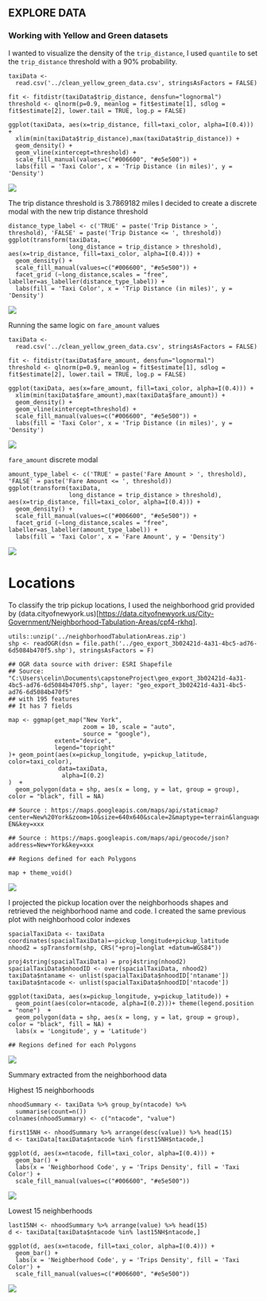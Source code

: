 EXPLORE DATA
------------

### Working with Yellow and Green datasets

I wanted to visualize the density of the `trip_distance`, I used
`quantile` to set the `trip_distance` threshold with a 90% probability.

    taxiData <-
      read.csv('../clean_yellow_green_data.csv', stringsAsFactors = FALSE)

    fit <- fitdistr(taxiData$trip_distance, densfun="lognormal")
    threshold <- qlnorm(p=0.9, meanlog = fit$estimate[1], sdlog = fit$estimate[2], lower.tail = TRUE, log.p = FALSE)

    ggplot(taxiData, aes(x=trip_distance, fill=taxi_color, alpha=I(0.4))) +
      xlim(min(taxiData$trip_distance),max(taxiData$trip_distance)) +
      geom_density() +
      geom_vline(xintercept=threshold) +
      scale_fill_manual(values=c("#006600", "#e5e500")) +
      labs(fill = 'Taxi Color', x = 'Trip Distance (in miles)', y = 'Density')

![](README_files/figure-markdown_strict/unnamed-chunk-1-1.png)

The trip distance threshold is 3.7869182 miles I decided to create a
discrete modal with the new trip distance threshold

    distance_type_label <- c('TRUE' = paste('Trip Distance > ', threshold), 'FALSE' = paste('Trip Distance <= ', threshold))
    ggplot(transform(taxiData,
                     long_distance = trip_distance > threshold), aes(x=trip_distance, fill=taxi_color, alpha=I(0.4))) +
      geom_density() +
      scale_fill_manual(values=c("#006600", "#e5e500")) +
      facet_grid (~long_distance,scales = "free", labeller=as_labeller(distance_type_label)) +
      labs(fill = 'Taxi Color', x = 'Trip Distance (in miles)', y = 'Density')

![](README_files/figure-markdown_strict/unnamed-chunk-2-1.png)

Running the same logic on `fare_amount` values

    taxiData <-
      read.csv('../clean_yellow_green_data.csv', stringsAsFactors = FALSE)

    fit <- fitdistr(taxiData$fare_amount, densfun="lognormal")
    threshold <- qlnorm(p=0.9, meanlog = fit$estimate[1], sdlog = fit$estimate[2], lower.tail = TRUE, log.p = FALSE)

    ggplot(taxiData, aes(x=fare_amount, fill=taxi_color, alpha=I(0.4))) +
      xlim(min(taxiData$fare_amount),max(taxiData$fare_amount)) +
      geom_density() +
      geom_vline(xintercept=threshold) +
      scale_fill_manual(values=c("#006600", "#e5e500")) +
      labs(fill = 'Taxi Color', x = 'Trip Distance (in miles)', y = 'Density')

![](README_files/figure-markdown_strict/unnamed-chunk-3-1.png)

`fare_amount` discrete modal

    amount_type_label <- c('TRUE' = paste('Fare Amount > ', threshold), 'FALSE' = paste('Fare Amount <= ', threshold))
    ggplot(transform(taxiData,
                     long_distance = trip_distance > threshold), aes(x=trip_distance, fill=taxi_color, alpha=I(0.4))) +
      geom_density() +
      scale_fill_manual(values=c("#006600", "#e5e500")) +
      facet_grid (~long_distance,scales = "free", labeller=as_labeller(amount_type_label)) +
      labs(fill = 'Taxi Color', x = 'Fare Amount', y = 'Density')

![](README_files/figure-markdown_strict/unnamed-chunk-4-1.png)

Locations
=========

To classify the trip pickup locations, I used the neighborhood grid
provided by
(data.cityofnewyork.us)\[<https://data.cityofnewyork.us/City-Government/Neighborhood-Tabulation-Areas/cpf4-rkhq>\].

    utils::unzip('../neighborhoodTabulationAreas.zip')
    shp <- readOGR(dsn = file.path('../geo_export_3b02421d-4a31-4bc5-ad76-6d5084b470f5.shp'), stringsAsFactors = F)

    ## OGR data source with driver: ESRI Shapefile 
    ## Source: "C:\Users\celin\Documents\capstoneProject\geo_export_3b02421d-4a31-4bc5-ad76-6d5084b470f5.shp", layer: "geo_export_3b02421d-4a31-4bc5-ad76-6d5084b470f5"
    ## with 195 features
    ## It has 7 fields

    map <- ggmap(get_map("New York",
                         zoom = 10, scale = "auto",
                         source = "google"),
                 extent="device",
                 legend="topright"
    )+ geom_point(aes(x=pickup_longitude, y=pickup_latitude, color=taxi_color),
                  data=taxiData,
                   alpha=I(0.2)
    )  +
      geom_polygon(data = shp, aes(x = long, y = lat, group = group), color = "black", fill = NA)

    ## Source : https://maps.googleapis.com/maps/api/staticmap?center=New%20York&zoom=10&size=640x640&scale=2&maptype=terrain&language=en-EN&key=xxx

    ## Source : https://maps.googleapis.com/maps/api/geocode/json?address=New+York&key=xxx

    ## Regions defined for each Polygons

    map + theme_void()

![](README_files/figure-markdown_strict/unnamed-chunk-5-1.png)

I projected the pickup location over the neighborhoods shapes and
retrieved the neighborhood name and code. I created the same previous
plot with neighborhood color indexes

    spacialTaxiData <- taxiData
    coordinates(spacialTaxiData)=~pickup_longitude+pickup_latitude
    nhood2 = spTransform(shp, CRS("+proj=longlat +datum=WGS84"))

    proj4string(spacialTaxiData) = proj4string(nhood2)
    spacialTaxiData$nhoodID <- over(spacialTaxiData, nhood2)
    taxiData$ntaname <- unlist(spacialTaxiData$nhoodID['ntaname'])
    taxiData$ntacode <- unlist(spacialTaxiData$nhoodID['ntacode'])

    ggplot(taxiData, aes(x=pickup_longitude, y=pickup_latitude)) +
      geom_point(aes(color=ntacode, alpha=I(0.2)))+ theme(legend.position = "none")  +
      geom_polygon(data = shp, aes(x = long, y = lat, group = group), color = "black", fill = NA) +
      labs(x = 'Longitude', y = 'Latitude')

    ## Regions defined for each Polygons

![](README_files/figure-markdown_strict/unnamed-chunk-6-1.png)

Summary extracted from the neighborhood data

Highest 15 neighborhoods

    nhoodSummary <- taxiData %>% group_by(ntacode) %>%
      summarise(count=n())
    colnames(nhoodSummary) <- c("ntacode", "value")

    first15NH <- nhoodSummary %>% arrange(desc(value)) %>% head(15)
    d <- taxiData[taxiData$ntacode %in% first15NH$ntacode,]

    ggplot(d, aes(x=ntacode, fill=taxi_color, alpha=I(0.4))) +
      geom_bar() +
      labs(x = 'Neighborhood Code', y = 'Trips Density', fill = 'Taxi Color') +
      scale_fill_manual(values=c("#006600", "#e5e500"))

![](README_files/figure-markdown_strict/unnamed-chunk-7-1.png)

Lowest 15 neighberhoods

    last15NH <- nhoodSummary %>% arrange(value) %>% head(15)
    d <- taxiData[taxiData$ntacode %in% last15NH$ntacode,]

    ggplot(d, aes(x=ntacode, fill=taxi_color, alpha=I(0.4))) +
      geom_bar() +
      labs(x = 'Neighberhood Code', y = 'Trips Density', fill = 'Taxi Color') +
      scale_fill_manual(values=c("#006600", "#e5e500"))

![](README_files/figure-markdown_strict/unnamed-chunk-8-1.png)
